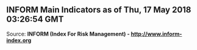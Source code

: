## INFORM Main Indicators as of Thu, 17 May 2018 03:26:54 GMT

Source: **INFORM (Index For Risk Management) - http://www.inform-index.org**